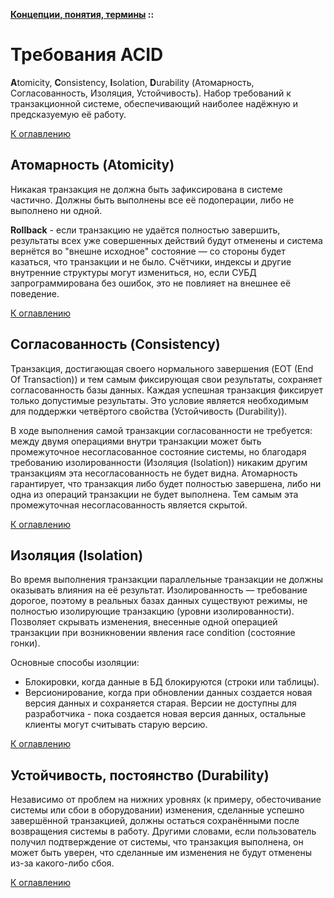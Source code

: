 **[Концепции, понятия, термины](../README.md#concepts) ::**
# Требования ACID

**A**tomicity, **C**onsistency, **I**solation, **D**urability (Атомарность, Согласованность, Изоляция, Устойчивость). Набор требований к транзакционной системе, обеспечивающий наиболее надёжную и предсказуемую её работу.

[К оглавлению](../README.md#concepts)

## Атомарность (Atomicity) <a name="atomicity"></a>

Никакая транзакция не должна быть зафиксирована в системе частично. Должны быть выполнены все её подоперации, либо не выполнено ни одной.

**Rollback** - если транзакцию не удаётся полностью завершить, результаты всех уже совершенных действий будут отменены и система вернётся во "внешне исходное" состояние — со стороны будет казаться, что транзакции и не было. Cчётчики, индексы и другие внутренние структуры могут измениться, но, если СУБД запрограммирована без ошибок, это не повлияет на внешнее её поведение.

[К оглавлению](../README.md#concepts)

## Согласованность (Consistency) <a name="consistency"></a>

Транзакция, достигающая своего нормального завершения (EOT (End Of Transaction)) и тем самым фиксирующая свои результаты, сохраняет согласованность базы данных. Каждая успешная транзакция фиксирует только допустимые результаты. Это условие является необходимым для поддержки четвёртого свойства (Устойчивость (Durability)).

В ходе выполнения самой транзакции согласованности не требуется: между двумя операциями внутри транзакции может быть промежуточное несогласованное состояние системы, но благодаря требованию изолированности (Изоляция (Isolation)) никаким другим транзакциям эта несогласованность не будет видна. Атомарность гарантирует, что транзакция либо будет полностью завершена, либо ни одна из операций транзакции не будет выполнена. Тем самым эта промежуточная несогласованность является скрытой.

[К оглавлению](../README.md#concepts)

## Изоляция (Isolation) <a name="isolation"></a>

Во время выполнения транзакции параллельные транзакции не должны оказывать влияния на её результат. Изолированность — требование дорогое, поэтому в реальных базах данных существуют режимы, не полностью изолирующие транзакцию (уровни изолированности). Позволяет скрывать изменения, внесенные одной операцией транзакции при возникновении явления race condition (состояние гонки).

Основные способы изоляции:
- Блокировки, когда данные в БД блокируются (строки или таблицы).
- Версионирование, когда при обновлении данных создается новая версия данных и сохраняется старая. Версии не доступны для разработчика - пока создается новая версия данных, остальные клиенты могут считывать старую версию.

[К оглавлению](../README.md#concepts)

## Устойчивость, постоянство (Durability) <a name="durability"></a>

Независимо от проблем на нижних уровнях (к примеру, обесточивание системы или сбои в оборудовании) изменения, сделанные успешно завершённой транзакцией, должны остаться сохранёнными после возвращения системы в работу. Другими словами, если пользователь получил подтверждение от системы, что транзакция выполнена, он может быть уверен, что сделанные им изменения не будут отменены из-за какого-либо сбоя.

[К оглавлению](../README.md#concepts)
